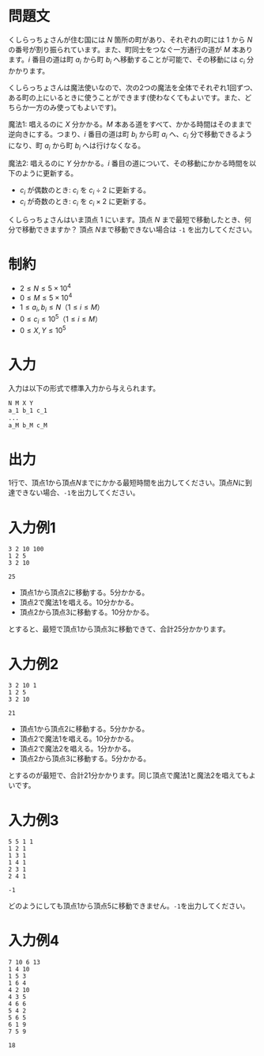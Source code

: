 # 問題文

くしらっちょさんが住む国には $N$ 箇所の町があり、それぞれの町には $1$ から $N$ の番号が割り振られています。また、町同士をつなぐ一方通行の道が $M$ 本あります。$i$ 番目の道は町 $a_i$ から町 $b_i$ へ移動することが可能で、その移動には $c_i$ 分かかります。

くしらっちょさんは魔法使いなので、次の2つの魔法を全体でそれぞれ1回ずつ、ある町の上にいるときに使うことができます(使わなくてもよいです。また、どちらか一方のみ使ってもよいです)。

魔法1: 唱えるのに $X$ 分かかる。$M$ 本ある道をすべて、かかる時間はそのままで逆向きにする。つまり、$i$ 番目の道は町 $b_i$ から町 $a_i$ へ、$c_i$ 分で移動できるようになり、町 $a_i$ から町 $b_i$ へは行けなくなる。

魔法2: 唱えるのに $Y$ 分かかる。$i$ 番目の道について、その移動にかかる時間を以下のように更新する。

- $c_i$ が偶数のとき: $c_i$ を $c_i \div 2$ に更新する。
- $c_i$ が奇数のとき: $c_i$ を $c_i \times 2$ に更新する。

くしらっちょさんはいま頂点 $1$ にいます。頂点 $N$ まで最短で移動したとき、何分で移動できますか？ 頂点 $N$まで移動できない場合は `-1` を出力してください。

# 制約

- $2 \leq N \leq 5 \times 10^4$
- $0 \leq M \leq 5 \times 10^4$
- $1 \leq a_i, b_i \leq N$（$1 \leq i \leq M$）
- $0 \leq c_i \leq 10^5$（$1 \leq i \leq M$）
- $0 \leq X, Y \leq 10^5$

# 入力

入力は以下の形式で標準入力から与えられます。

```md
N M X Y
a_1 b_1 c_1
...
a_M b_M c_M
```

# 出力

1行で、頂点$1$から頂点$N$までにかかる最短時間を出力してください。頂点$N$に到達できない場合、`-1`を出力してください。

# 入力例1
```入力
3 2 10 100
1 2 5
3 2 10
```

```出力
25
```
- 頂点1から頂点2に移動する。5分かかる。
- 頂点2で魔法1を唱える。10分かかる。
- 頂点2から頂点3に移動する。10分かかる。

とすると、最短で頂点1から頂点3に移動できて、合計25分かかります。

# 入力例2
```入力
3 2 10 1
1 2 5
3 2 10
```

```出力
21
```

- 頂点1から頂点2に移動する。5分かかる。
- 頂点2で魔法1を唱える。10分かかる。
- 頂点2で魔法2を唱える。1分かかる。
- 頂点2から頂点3に移動する。5分かかる。

とするのが最短で、合計21分かかります。同じ頂点で魔法1と魔法2を唱えてもよいです。

# 入力例3
```入力
5 5 1 1
1 2 1
1 3 1
1 4 1
2 3 1
2 4 1
```

```出力
-1
```

どのようにしても頂点1から頂点5に移動できません。`-1`を出力してください。

# 入力例4
```入力
7 10 6 13
1 4 10
1 5 3
1 6 4
4 2 10
4 3 5
4 6 6
5 4 2
5 6 5
6 1 9
7 5 9
```

```出力
18
```